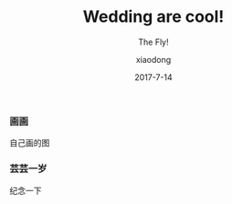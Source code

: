 ﻿---
title:  "Wedding are cool!"
subtitle: "The Fly!"
author: "xiaodong"
avatar: "img/authors/wferr.png"
image: "img/a.jpg"
date:   2017-7-14
---

### 画画
自己画的图
### 芸芸一岁
纪念一下